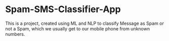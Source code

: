 # Spam-SMS-Classifier-App
This is a project, created using ML and NLP to classify Message as Spam or not a Spam, which we usually get to our mobile phone from unknown numbers.
